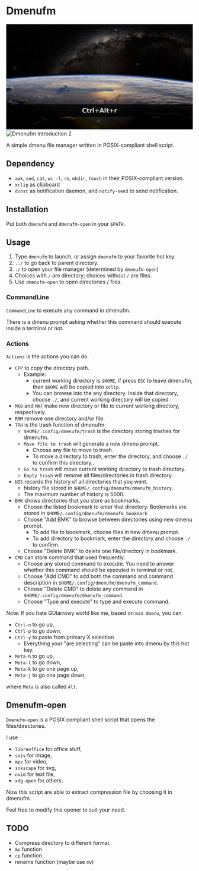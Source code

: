# Dmenufm

![Dmenufm Introduction 1](./figure/dmenufm_1.gif)
![Dmenufm Introduction 2](./figure/dmenufm_2.gif)

A simple dmenu file manager written in POSIX-compliant shell script.

## Dependency

- `awk`, `sed`, `cat`, `wc -l`, `rm`, `mkdir`, `touch` in their POSIX-compliant version.
- `xclip` as clipboard
- `dunst` as notification daemon, and `notify-send` to send notification.

## Installation

Put both `dmenufm` and `dmenufm-open` in your `$PATH`.

## Usage

1. Type `dmenufm` to launch, or assign `dmenufm` to your favorite hot key.
2. `../` to go back to parent directory.
3. `./` to open your file manager (determined by `dmenufm-open`)
4. Choices with `/` are directory; choices without `/` are files.
5. Use `dmenufm-open` to open directories / files.

### CommandLine

`CommandLine` to execute any command in dmenufm.

There is a dmenu prompt asking whether this command should execute inside a terminal or not.

### Actions

`Actions` is the actions you can do.

- `CPP` to copy the directory path.
	- Example:
		- current working directory is `$HOME`, if press `ESC` to leave dmenufm, then `$HOME` will be copied into `xclip`.
		- You can browse into the any directory. Inside that directory, choose `./`, and current working directory will be copied.
- `MKD` and `MKF` make new directory or file to current working directory, respectively.
- `RMM` remove one directory and/or file.
- `TRH` is the trash function of dmenufm.
	- `$HOME/.config/dmenufm/trash` is the directory storing trashes for dmenufm.
	- `Move file to trash` will generate a new dmenu prompt.
		- Choose any file to move to trash.
		- To move a directory to trash, enter the directory, and choose `./` to confirm this directory..
	- `Go to trash` will move current working directory to trash directory.
	- `Empty trash` will remove all files/directories in trash directory.
- `HIS` records the history of all directories that you went.
	- history file stored in `$HOME/.config/dmenufm/dmenufm_history`.
	- The maximum number of history is 5000.
- `BMK` shows directories that you store as bookmarks.
	- Choose the listed bookmark to enter that directory. Bookmarks are stored in `$HOME/.config/dmenufm/dmenufm_bookmark`
	- Choose "Add BMK" to browse between directories using new dmenu prompt.
		- To add file to bookmark, choose files in new dmenu prompt.
		- To add directory to bookmark, enter the directory and choose `./` to confirm.
	- Choose "Delete BMK" to delete one file/directory in bookmark.
- `CMD` can store command that used frequently.
	- Choose any stored command to execute. You need to answer whether this command should be executed in terminal or not.
	- Choose "Add CMD" to add both the command and command description in `$HOME/.config/dmenufm/dmenufm_command`.
	- Choose "Delete CMD" to delete any command in `$HOME/.config/dmenufm/dmenufm_command`.
	- Choose "Type and execute" to type and execute command.

Note: If you hate GUIarrowy world like me, based on `man dmenu`, you can

- `Ctrl-n` to go up,
- `Ctrl-p` to go down,
- `Ctrl-y` to paste from primary X selection
	- Everything your "are selecting" can be paste into dmenu by this hot key.
- `Meta-h` to go up,
- `Meta-l` to go down,
- `Meta-k` to go one page up,
- `Meta-j`  to go one page down,

where `Meta` is also called `Alt`.

## Dmenufm-open

`Dmenufm-open` is a POSIX compliant shell script that opens the files/directories.

I use

- `libreoffice` for office stuff,
- `sxiv` for image,
- `mpv` for video,
- `inkscape` for svg,
- `nvim` for text file,
- `xdg-open` for others.

Now this script are able to extract compression file by choosing it in dmenufm.

Feel free to modify this opener to suit your need.

## TODO

- Compress directory to different format.
- `mv` function
- `cp` function
- rename function (maybe use `mv`)


